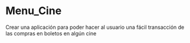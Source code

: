 # Menu_Cine
Crear una aplicación para poder hacer al usuario una fácil transacción de las compras en boletos en algún cine
